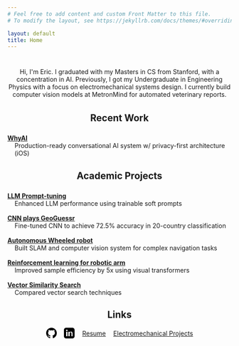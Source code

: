 ```yaml
---
# Feel free to add content and custom Front Matter to this file.
# To modify the layout, see https://jekyllrb.com/docs/themes/#overriding-theme-defaults

layout: default
title: Home
---
```


<div style="text-align: center; margin-bottom: 2rem;">
    <p style="text-align: center; margin-top: 2.5rem;">
    Hi, I'm Eric. I graduated with my Masters in CS from Stanford, with a concentration in AI.
    <!-- <br> -->
    Previously, I got my Undergraduate in Engineering Physics with a focus on electromechanical systems design.
    I currently build computer vision models at MetronMind for automated veterinary reports.
    </p>

</div>

<!-- <div style="text-align: center; margin-bottom: 2rem;">
  <img src="/assets/images/frog.jpg" alt="Frog Image" style="max-width: 100%; height: auto; margin-bottom: 1rem;"/>
</div> -->

<h2 style="text-align: center;">Recent Work</h2>
<div style="max-width: 550px; margin: 1.5rem auto 0 auto;">
  <div style="margin-bottom: 1rem;">
    <strong><a href="/projects/whyai">WhyAI</a></strong>
    <div style="margin-left: 1rem;">Production-ready conversational AI system w/ privacy-first architecture (iOS)</div>
  </div>
</div>

<h2 style="text-align: center;">Academic Projects</h2>
<div style="max-width: 550px; margin: 1.5rem auto 0 auto;">
  <div style="margin-bottom: 1rem;">
    <strong><a href="/projects/cs224u_proj">LLM Prompt-tuning</a></strong>
    <div style="margin-left: 1rem;">Enhanced LLM performance using trainable soft prompts</div>
  </div>
  <div style="margin-bottom: 1rem;">
    <strong><a href="/projects/cs229_proj">CNN plays GeoGuessr</a></strong>
    <div style="margin-left: 1rem;">Fine-tuned CNN to achieve 72.5% accuracy in 20-country classification</div>
  </div>
  <div style="margin-bottom: 1rem;">
    <strong><a href="/projects/cs237a_proj">Autonomous Wheeled robot</a></strong>
    <div style="margin-left: 1rem;">Built SLAM and computer vision system for complex navigation tasks</div>
  </div>
  <div style="margin-bottom: 1rem;">
    <strong><a href="/projects/cs224r_proj">Reinforcement learning for robotic arm</a></strong>
    <div style="margin-left: 1rem;">Improved sample efficiency by 5x using visual transformers</div>
  </div>
  <div style="margin-bottom: 1rem;">
    <strong><a href="/projects/cs168_proj">Vector Similarity Search</a></strong>
    <div style="margin-left: 1rem;">Compared vector search techniques</div>
  </div>
</div>

<div style="text-align: center; margin-bottom: 2rem;">
  <h2>Links</h2>
  <div style="margin-bottom: 1rem; display: flex; justify-content: center; align-items: center; gap: 1.2em;">
    <a href="https://github.com/ewernn" target="_blank" aria-label="GitHub" style="display:inline-block; vertical-align:middle;">
      <svg height="24" width="24" viewBox="0 0 16 16" fill="black" aria-hidden="true"><path d="M8 0C3.58 0 0 3.58 0 8c0 3.54 2.29 6.53 5.47 7.59.4.07.55-.17.55-.38 0-.19-.01-.82-.01-1.49-2.01.37-2.53-.49-2.69-.94-.09-.23-.48-.94-.82-1.13-.28-.15-.68-.52-.01-.53.63-.01 1.08.58 1.23.82.72 1.21 1.87.87 2.33.66.07-.52.28-.87.51-1.07-1.78-.2-3.64-.89-3.64-3.95 0-.87.31-1.59.82-2.15-.08-.2-.36-1.02.08-2.12 0 0 .67-.21 2.2.82.64-.18 1.32-.27 2-.27.68 0 1.36.09 2 .27 1.53-1.04 2.2-.82 2.2-.82.44 1.1.16 1.92.08 2.12.51.56.82 1.27.82 2.15 0 3.07-1.87 3.75-3.65 3.95.29.25.54.73.54 1.48 0 1.07-.01 1.93-.01 2.2 0 .21.15.46.55.38A8.013 8.013 0 0 0 16 8c0-4.42-3.58-8-8-8z"></path></svg>
    </a>
    <a href="https://www.linkedin.com/in/ewernn/" target="_blank" aria-label="LinkedIn" style="display:inline-block; vertical-align:middle;">
      <svg height="24" width="24" viewBox="0 0 24 24" fill="black" aria-hidden="true"><path d="M19 0h-14c-2.76 0-5 2.24-5 5v14c0 2.76 2.24 5 5 5h14c2.76 0 5-2.24 5-5v-14c0-2.76-2.24-5-5-5zm-11 19h-3v-10h3v10zm-1.5-11.28c-.97 0-1.75-.79-1.75-1.75s.78-1.75 1.75-1.75 1.75.79 1.75 1.75-.78 1.75-1.75 1.75zm13.5 11.28h-3v-5.6c0-1.34-.03-3.07-1.87-3.07-1.87 0-2.16 1.46-2.16 2.97v5.7h-3v-10h2.89v1.36h.04c.4-.75 1.38-1.54 2.84-1.54 3.04 0 3.6 2 3.6 4.59v5.59z"/></svg>
    </a>
    <a href="/assets/Eric_Werner_resume.pdf" target="_blank">Resume</a>
    <a href="http://www.ewern.weebly.com" target="_blank">Electromechanical Projects</a>
  </div>
</div>
